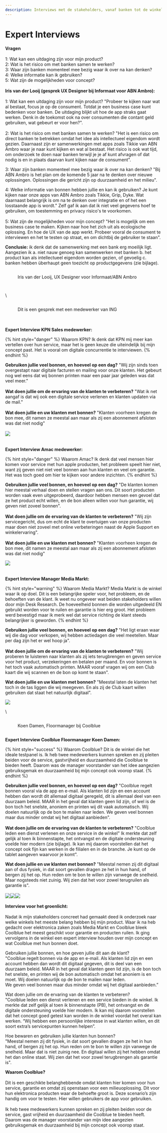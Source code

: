 ```yaml
---
description: Interviews met de stakeholders, vanaf banken tot de winkeliers
---
```


# Expert Interviews

**Vragen**\
\
1: Wat kan een uitdaging zijn voor mijn product?\
2: Wat is het risico om met banken samen te werken?\
3: Waar zijn banken momenteel mee bezig waar ik over na kan denken?\
4: Welke informatie kan ik gebruiken? \
5: Wat zijn de mogelijkheden voor concept?\
\
**Iris van der Looij (gesprek UX Designer bij Informaat voor ABN Ambro):**\
\
1: Wat kan een uitdaging zijn voor mijn product? "Probeer te kijken naar wat al bestaat, focus je op de consument. Totdat je een business case kunt bedenken voor banken. De uitdaging blijkt uit hoe de app straks gaat werken. Denk in de toekomst ook na over consumenten die contant geld gebruiken, wat gebeurt er voor hen?".\
\
2: Wat is het risico om met banken samen te werken? "Het is een risico om direct banken te betrekken omdat het idee als intellectueel eigendom wordt gezien. Daarnaast zijn er samenwerkingen met apps zoals Tikkie van ABN Ambro waar je naar kunt kijken en wat al bestaat.  Het risico is ook wat tijd, om onderzoek te doen naar banken terwijl je je af kunt afvragen of dat nodig is en in plaats daarvan kunt kijken naar de consument".

3: Waar zijn banken momenteel mee bezig waar ik over na kan denken? "Bij ABN Ambro is het plan om de komende 5 jaar na te denken over nieuwe oplossingen. Oplossingen die gericht zijn op duurzaamheid en het milieu".

4: Welke informatie van bonnen hebben jullie en kan ik gebruiken? Je kunt kijken naar onze apps van ABN Ambro zoals Tikkie, Grip, Dyke. Wat daarnaast belangrijk is om na te denken over integratie en of het een losstaande app is wordt." Zelf gaf ik aan dat ik niet veel gegevens hoef te gebruiken, om toestemming en privacy risico's te voorkomen.\
\
5: Wat zijn de mogelijkheden voor mijn concept? "Het is mogelijk om een business case te maken. Kijken naar hoe het zich uit als ecologische oplossing. En hoe de UX van de app werkt. Probeer vooral de consument te interviewen en het te testen op straat, en om dichtbij de gebruiker te staan".

**Conclusie:** ik denk dat de samenwerking met een bank erg moeilijk ligt. Aangezien ik a. niet nauw genoeg kan samenwerken met banken b. het product kan als intellectueel eigendom worden gezien, of gevoelig c. banken hebben überhaupt geen toezicht op productgegevens (zie bijlage).

<div>

<figure><img src="../.gitbook/assets/Schermafbeelding 2022-11-25 om 14.45.21.png" alt=""><figcaption><p>Iris van der Looij, UX Designer voor Informaat/ABN Ambro</p></figcaption></figure>

 

<figure><img src="../.gitbook/assets/Schermafbeelding 2022-11-25 om 14.49.16 (6).png" alt=""><figcaption></figcaption></figure>

 

<figure><img src="../.gitbook/assets/Schermafbeelding 2022-11-25 om 14.49.16 2 (3).png" alt=""><figcaption></figcaption></figure>

</div>

\


<figure><img src="../.gitbook/assets/Schermafbeelding 2022-10-06 om 14.16.41.png" alt=""><figcaption><p>Dit is een gesprek met een medewerker van ING</p></figcaption></figure>

\
\
**Expert Interview KPN Sales medewerker:**&#x20;

{% hint style="danger" %}
Waarom KPN? Ik denk dat KPN mij meer kan vertellen over hun service, maar het is geen keuze die uiteindelijk bij mijn concept past. Het is vooral om digitale concurrentie te interviewen.&#x20;
{% endhint %}

**Gebruiken jullie veel bonnen, en hoeveel op een dag?** "Wij zijn sinds toen overgestapt naar digitale facturen en mailing voor onze klanten. Het gebeurt nog wel eens dat wij bonnen printen maar een paar jaar geleden was dat veel meer."\
\
**Wat doen jullie om de ervaring van de klanten te verbeteren?** "Wat ik net aangaf is dat wij ook een digitale service verlenen en klanten updaten via de mail."\
\
**Wat doen jullie en uw klanten met bonnen?**  "Klanten voorheen kregen de bon mee, dit namen ze meestal aan maar als zij een abonnement afsloten was dat niet nodig" \
\
![](<../.gitbook/assets/WhatsApp Image 2022-11-10 at 15.48.51 (5) (1).jpeg>)\
\
\
**Expert Interview Amac medewerker:**&#x20;

{% hint style="danger" %}
Waarom Amac? Ik denk dat veel mensen hier komen voor service met hun apple producten, het probleem speelt hier niet, want zij geven niet niet veel bonnen aan hun klanten en veel om garantie. Het was toch goed om hier te kijken voor andere inzichten.&#x20;
{% endhint %}

**Gebruiken jullie veel bonnen, en hoeveel op een dag?** "De klanten komen hier meestal verhaal doen en stellen vragen aan ons. Dit soort producten worden vaak even uitgeprobeerd, daardoor hebben mensen een gevoel dat ze het product echt willen, en de bon alleen willen voor hun garantie, wij geven niet zoveel bonnen". \
\
**Wat doen jullie om de ervaring van de klanten te verbeteren?** "Wij zijn servicegericht, dus om echt de klant te overtuigen van onze producten maar doen niet zoveel met online verbeteringen naast de Apple Support en winkelervaring".\
\
**Wat doen jullie en uw klanten met bonnen?**  "Klanten voorheen kregen de bon mee, dit namen ze meestal aan maar als zij een abonnement afsloten was dat niet nodig"&#x20;

![](<../.gitbook/assets/WhatsApp Image 2022-11-10 at 15.48.51 (4).jpeg>)\
\
\
**Expert Interview Manager Media Markt:**

{% hint style="warning" %}
Waarom Media Markt? Media Markt is de winkel waar ik op doel. Dit is een belangrijke speler voor, het probleem, en de behoeften van de klant. Ik weet nu ongeveer wat beiden stakeholders willen door mijn Desk Research. De hoeveelheid bonnen die worden uitgedeeld EN gebruikt worden voor te ruilen en garantie is hier erg groot. Het probleem werd bevestigd maar ik merk wel dat service richting de klant steeds belangrijker is geworden.
{% endhint %}

**Gebruiken jullie veel bonnen, en hoeveel op een dag?** "Het ligt eraan waar wij die dag voor verkopen, wij hebben actiedagen die veel meetellen. Maar per dag zijn het er wel hoop ja".\
\
**Wat doen jullie om de ervaring van de klanten te verbeteren?** "Wij proberen te luisteren naar klanten als zij iets terugbrengen en geven service voor het product, verzekeringen en betalen per maand. En voor bonnen is het toch vaak automatisch printen. MAAR vooraf vragen wij om een Club kaart die wij scannen en de bon op komt te staan".&#x20;

**Wat doen jullie en uw klanten met bonnen?**  "Meestal laten de klanten het toch in de tas liggen die wij meegeven. En als zij de Club kaart willen gebruiken dat staat het natuurlijk digitaal".&#x20;

![](<../.gitbook/assets/WhatsApp Image 2022-11-10 at 15.48.51 (6).jpeg>)

\








<div>

<figure><img src="../.gitbook/assets/1665345167247.jpeg" alt=""><figcaption><p>Koen Damen,  Floormanager bij Coolblue</p></figcaption></figure>

 

<figure><img src="../.gitbook/assets/Schermafbeelding 2022-11-25 om 14.49.16 2 (2).png" alt=""><figcaption></figcaption></figure>

</div>

**Expert Interview Coolblue Floormanager Koen Damen:** &#x20;

{% hint style="success" %}
Waarom Coolblue? Dit is de winkel die het ideale testpanel is. Ik heb twee medewerkers kunnen spreken en zij pleiten beiden voor de service, gastvrijheid en duurzaamheid die Coolblue te bieden heeft. Daarom was de manager voorstander van het idee aangezien gebruiksgemak en duurzaamheid bij mijn concept ook voorop staat.&#x20;
{% endhint %}

**Gebruiken jullie veel bonnen, en hoeveel op een dag?** "Coolblue regelt bonnen vooral via de app en e-mail. Als klanten lid zijn en een account hebben dan wordt dit allemaal digitaal geregeld, dit is allemaal deel van een duurzaam beleid. MAAR in het geval dat klanten geen lid zijn, of wel is de bon toch het snelste, anoniem en printen wij dit vaak automatisch. Wij doelen natuurlijk op de bon te mailen naar leden. We geven veel bonnen maar dus minder omdat wij het digitaal aanbieden". \
\
**Wat doen jullie om de ervaring van de klanten te verbeteren?** "Coolblue leden een dienst verlenen en onze service in de winkel" Ik merkte dat zelf gelijk al toen ik binnenstapte, het ontvangst en de digitale ondersteuning voelde hier modern (zie bijlage). Ik kan mij daarom voorstellen dat het concept ook fijn kan werken in de filialen en in de branche. Je kunt op de tablet aangeven waarvoor je komt".

**Wat doen jullie en uw klanten met bonnen?**  "Meestal nemen zij dit digitaal aan of dus fysiek, in dat soort gevallen dragen ze het in hun hand, of bergen zij het op. Hun reden om te bon te willen zijn vanwege de snelheid. Maar nogsteeds niet zuinig. Wij zien dat het voor zowel terugruilen als garantie is".  \
\
![](<../.gitbook/assets/WhatsApp Image 2022-11-10 at 15.48.51 (3).jpeg>)![](<../.gitbook/assets/WhatsApp Image 2022-11-10 at 15.48.51 (2).jpeg>)![](<../.gitbook/assets/WhatsApp Image 2022-11-10 at 15.48.51 (1).jpeg>)\
\
**Interview voor het groenlicht:**\
\
Nadat ik mijn stakeholders concreet had gemaakt deed ik onderzoek naar welke winkels het meeste belang hebben bij mijn product. Waar ik na heb gedacht over elektronica zaken zoals Media Markt en Coolblue bleek Coolblue het meest geschikt voor garantie en producten ruilen. Ik ging vervolgens in de winkel een expert interview houden over mijn concept en wat Coolblue met hun bonnen doet.

Gebruiken jullie bonnen, en hoe geven jullie dit aan de klant?\
"Coolblue regelt bonnen via de app en e-mail. Als klanten lid zijn en een account hebben dan wordt dit digitaal gegeven, dit is deel van een duurzaam beleid. MAAR in het geval dat klanten geen lid zijn, is de bon toch het snelste, en printen wij de  bon automatisch omdat het anoniem is en moet. Wij doelen natuurlijk op de bon te mailen naar leden.\
We geven veel bonnen maar dus minder omdat wij het digitaal aanbieden.”&#x20;

Wat doen jullie om de ervaring van de klanten te verbeteren?\
"Coolblue leden een dienst verlenen en een  service bieden in de winkel. Ik merkte dat zelf gelijk al toen ik binnenstapte (PB), het ontvangst en de digitale ondersteuning voelde hier modern. Ik kan mij daarom voorstellen dat het concept goed getest kan worden in de winkel voordat het overal kan werken. “Wij hebben een persoonlijke interesse in wat klanten willen, en dit soort extra’s servicepunten kunnen helpen”.

Hoe bewaren en gebruiken jullie klanten hun bonnen? \
"Meestal nemen zij dit fysiek, in dat soort gevallen dragen ze het in hun hand, of bergen zij het op. Hun reden om te bon te willen zijn vanwege de snelheid. Maar dat is niet zuinig nee. En digitaal willen zij het hebben omdat het dan online staat. Wij zien dat het voor zowel terugbrengen als garantie is". &#x20;

**Waarom Coolblue?** \
\
Dit is een geschikte belanghebbende omdat klanten hier komen voor hun service, garantie en omdat zij openstaan voor een milieuoplossing. Dit voor hun elektronica producten waar de behoefte groot is. Deze scenario’s zijn handig om voor te testen. Hier willen gebruikers de app voor gebruiken.  \
\
Ik heb twee medewerkers kunnen spreken en zij pleiten beiden voor de service, gast vrijheid en duurzaamheid die Coolblue te bieden heeft. Daarom was de manager voorstander van mijn idee aangezien gebruiksgemak en duurzaamheid bij mijn concept ook voorop staat.



